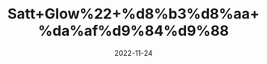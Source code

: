 ---
title: 'Satt+Glow%22+%d8%b3%d8%aa+%da%af%d9%84%d9%88'
date: '2022-11-24' 
metatag: '' 
inventory: '0' 
draft: false 
# meta description 
shortDescripton: 'The+purpose+of+a+salt+glow++treatment+is+to+exfoliate+a+person%27s+skin%2c+resulting+in+skin+that+looks+and+feels+years+younger.+It+can+hydrate+you+in+no+time.'
description: 'Chemical+Extracts+%da%a9%d9%85%db%8c%da%a9%d9%84+%d8%b3%d8%aa'
longdescription: ''
tags: ''
brand: ''
subCategory: ''
unit: '10 gm-Pk'
sellCount: '0'
featured: False
# product Price
price: '20.0'
# Product Short Description
shortDescription: 'The+purpose+of+a+salt+glow++treatment+is+to+exfoliate+a+person%27s+skin%2c+resulting+in+skin+that+looks+and+feels+years+younger.+It+can+hydrate+you+in+no+time.'
productID: 'ECF1FB39-5B24-ED11-9968-005056B3A416'
type: 'products'
category: 'Chemical+Extracts+%da%a9%d9%85%db%8c%da%a9%d9%84+%d8%b3%d8%aa' 
thumnailproduct: 'https://eraconnect.blob.core.windows.net/product-images/aminsaddiquidawakhana/ECF1FB39-5B24-ED11-9968-005056B3A416.webp' 
images:
  - image: 'https://eraconnect.blob.core.windows.net/product-images/aminsaddiquidawakhana/ECF1FB39-5B24-ED11-9968-005056B3A416.webp'  
Variants:
---